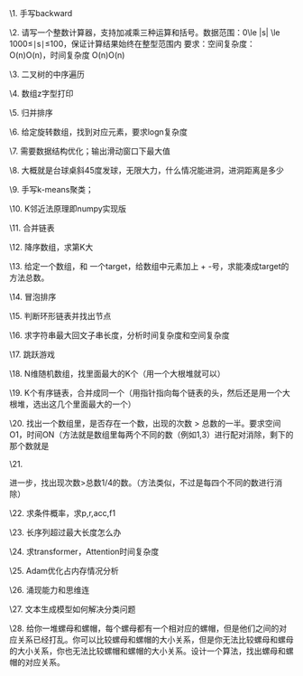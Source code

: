 \1. 手写backward

\2. 请写一个整数计算器，支持加减乘三种运算和括号。数据范围：0\le |s| \le 1000≤∣s∣≤100，保证计算结果始终在整型范围内
要求：空间复杂度： O(n)O(n)，时间复杂度 O(n)O(n)

\3. 二叉树的中序遍历

\4. 数组z字型打印

\5. 归并排序

\6. 给定旋转数组，找到对应元素，要求logn复杂度

\7. 需要数据结构优化；输出滑动窗口下最大值

\8. 大概就是台球桌斜45度发球，无限大力，什么情况能进洞，进洞距离是多少

\9. 手写k-means聚类；

\10. K邻近法原理即numpy实现版

\11. 合并链表

\12. 降序数组，求第K大

\13. 给定一个数组，和 一个target，给数组中元素加上 + -号，求能凑成target的方法总数。

\14. 冒泡排序

\15. 判断环形链表并找出节点

\16. 求字符串最大回文子串长度，分析时间复杂度和空间复杂度

\17. 跳跃游戏

\18. N维随机数组，找里面最大的K个（用一个大根堆就可以）

\19. K个有序链表，合并成同一个（用指针指向每个链表的头，然后还是用一个大根堆，选出这几个里面最大的一个）

\20. 找出一个数组里，是否存在一个数，出现的次数 > 总数的一半。要求空间O1，时间ON（方法就是数组里每两个不同的数（例如1,3）进行配对消除，剩下的那个数就是

\21. 

进一步，找出现次数>总数1/4的数。（方法类似，不过是每四个不同的数进行消除）

\22. 求条件概率，求p,r,acc,f1

\23. 长序列超过最大长度怎么办

\24. 求transformer，Attention时间复杂度

\25. Adam优化占内存情况分析

\26. 涌现能力和思维连

\27. 文本生成模型如何解决分类问题

\28. 给你一堆螺母和螺帽，每个螺母都有一个相对应的螺帽，但是他们之间的对应关系已经打乱。你可以比较螺母和螺帽的大小关系，但是你无法比较螺母和螺母的大小关系，你也无法比较螺帽和螺帽的大小关系。设计一个算法，找出螺母和螺帽的对应关系。

 